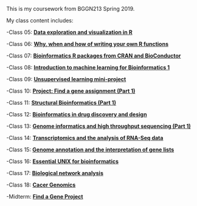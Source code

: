 This is my coursework from BGGN213 Spring 2019.

My class content includes: 

-Class 05: [**Data exploration and visualization in R**]()

-Class 06: [**Why, when and how of writing your own R functions**]()

-Class 07: [**Bioinformatics R packages from CRAN and BioConductor**]()

-Class 08: [**Introduction to machine learning for Bioinformatics 1**]()

-Class 09: [**Unsupervised learning mini-project**]()

-Class 10: [**Project: Find a gene assignment (Part 1)**]()

-Class 11: [**Structural Bioinformatics (Part 1)**]()

-Class 12: [**Bioinformatics in drug discovery and design**]()

-Class 13: [**Genome informatics and high throughput sequencing (Part 1)**]()

-Class 14: [**Transcriptomics and the analysis of RNA-Seq data**]()

-Class 15: [**Genome annotation and the interpretation of gene lists**]()

-Class 16: [**Essential UNIX for bioinformatics**](class16/class16_RMD_GIT.md)

-Class 17: [**Biological network analysis**](Class17/class17_RMD.md)

-Class 18: [**Cacer Genomics**]()

-Midterm: [**Find a Gene Project**]()

